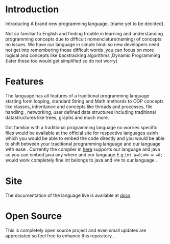 # Introduction 
Introducing A brand new programming language. {name yet to be decided}.

Not so familiar to English and finding trouble in learning and understanding programming concepts due to difficult nomenclature(naming) of concepts no issues. We have our language in simple hindi so new developers need not get into remembering those difficult words ,you can focus on more logical and concepts like backtracking algorithms ,Dynamic Programming {later these too would get simplified so do not worry}
# Features
The language has all features of a traditional programming language starting form looping, standard String and Math methords to OOP concepts like classes, inheritance and concepts like threads and processes, file handling , networking, user defined data structures including traditional datastructures like trees, graphs and much more.

Got familiar with a traditional programming language no worries specific files would be available at the official site for respective languages usinh which you would be able to embed the code directly and you would be able to shift between your  traditional programming language and our language with ease . Currently the compiler in [here](https://crptrest.000webhostapp.com/)  supports our language
and java so you can embed java any where and our language.E.g.`int a=0;अंक अ =0;` would work completely fine int belongs to java and अंक  to our language .
# Site
The  documentation of the language live is available at 
[docs](https://prathameshbhagat.000webhostapp.com/Docs/)

# Open Source
This is completely open source project and even small updates are appreciated so feel free to enhance this repository .
